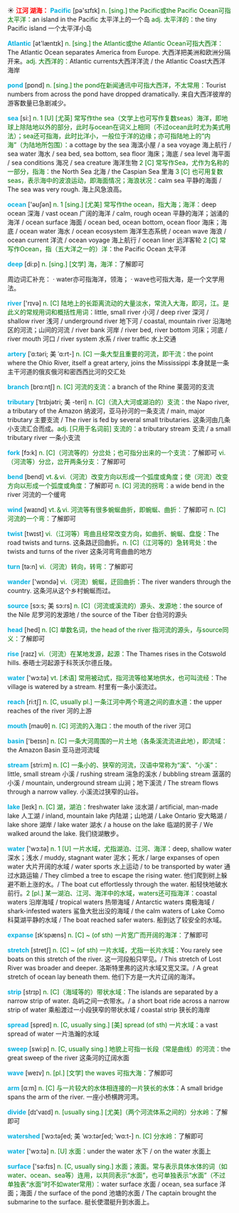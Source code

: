 ☀ <font color="red">**江河 湖海：**</font>
<font color="sky blue">**Pacific**</font> [pə'sɪfɪk] 
<font color="rgb(227, 108, 9)">n. [sing.] the Pacific或the Pacific Ocean可指太平洋：</font>an island in the Pacific 太平洋上的一个岛 <font color="rgb(227, 108, 9)">adj. 太平洋的：</font>the tiny Pacific island 一个太平洋小岛

<font color="sky blue">**Atlantic**</font> [ət'læntɪk] 
<font color="rgb(227, 108, 9)">n. [sing.] the Atlantic或the Atlantic Ocean可指大西洋：</font>The Atlantic Ocean separates America from Europe. 大西洋把美洲和欧洲分隔开来。<font color="rgb(227, 108, 9)">adj. 大西洋的：</font>Atlantic currents大西洋洋流 / the Atlantic Coast大西洋海岸

<font color="sky blue">**pond**</font> [pɒnd] 
<font color="rgb(227, 108, 9)">n. [sing.] the pond在新闻通讯中可指大西洋，不太常用：</font>Tourist numbers from across the pond have dropped dramatically. 来自大西洋彼岸的游客数量已急剧减少。

<font color="sky blue">**sea**</font> [si:] 
<font color="rgb(227, 108, 9)">n. 1 [U] [尤英] 常写作the sea（文学上也可写作复数seas）海洋，即地球上除陆地以外的部分，此时与ocean在词义上相同（不过ocean此时尤为美式用法）；sea还可指海，此时比洋小，一般位于洋的边缘；亦可指陆地上的“内海”（为陆地所包围）：</font>a cottage by the sea 海滨小屋 / a sea voyage 海上航行 / sea water 海水 / sea bed, sea bottom, sea floor 海床；海底 / sea level 海平面 / sea conditions 海况 / sea creature 海洋生物 <font color="rgb(227, 108, 9)">2 [C] 常写作Sea，尤作为名称的一部分，指海：</font>the North Sea 北海 / the Caspian Sea 里海 <font color="rgb(227, 108, 9)">3 [C] 也可用复数seas，表示海中的波浪运动，即海面情况；海浪状况：</font>calm sea 平静的海面 / The sea was very rough. 海上风急浪高。

<font color="sky blue">**ocean**</font> ['əʊʃən] 
<font color="rgb(227, 108, 9)">n. 1 [sing.] [尤美] 常写作the ocean，指大海；海洋：</font>deep ocean 深海 / vast ocean 广阔的海洋 / calm, rough ocean 平静的海洋；汹涌的海洋 / ocean surface 海面 / ocean bed, ocean bottom, ocean floor 海床；海底 / ocean water 海水 / ocean ecosystem 海洋生态系统 / ocean wave 海浪 / ocean current 洋流 / ocean voyage 海上航行 / ocean liner 远洋客轮 <font color="rgb(227, 108, 9)">2 [C] 常写作Ocean，指（五大洋之一的）洋：</font>the Pacific Ocean 太平洋

<font color="sky blue">**deep**</font> [di:p] 
<font color="rgb(227, 108, 9)">n. [sing.] [文学] 海，海洋：</font>了解即可

周边词汇补充：
· water亦可指海洋，领海；
· wave也可指大海，是一个文学用法。

<font color="sky blue">**river**</font> ['rɪvə] 
<font color="rgb(227, 108, 9)">n. [C] 陆地上的长距离流动的大量淡水，常流入大海，即河，江。是此义的常规用词和概括性用词：</font>little, small river 小河 / deep river 深河 / shallow river 浅河 / underground river 地下河 / coastal, mountain river 沿海地区的河流；山间的河流 / river bank 河岸 / river bed, river bottom 河床；河底 / river mouth 河口 / river system 水系 / river traffic 水上交通 
           
<font color="sky blue">**artery**</font> [ˈɑ:təri; 美 ˈɑ:rt-]
<font color="rgb(227, 108, 9)">n. [C] 一条大型且重要的河流，即干流：</font>the point where the Ohio River, itself a great artery, joins the Mississippi 本身就是一条主干河道的俄亥俄河和密西西比河的交汇处
 
<font color="sky blue">**branch**</font> [brɑːntʃ] 
<font color="rgb(227, 108, 9)">n. [C] 河流的支流：</font>a branch of the Rhine 莱茵河的支流
           
<font color="sky blue">**tributary**</font> [ˈtrɪbjətri; 美 -teri]
<font color="rgb(227, 108, 9)">n. [C]（流入大河或湖泊的）支流：</font>the Napo river, a tributary of the Amazon 纳波河，亚马孙河的一条支流 / main, major tributary 主要支流 / The river is fed by several small tributaries. 这条河由几条小支流汇合而成。<font color="rgb(227, 108, 9)">adj. [只用于名词前] 支流的：</font>a tributary stream 支流 / a small tributary river 一条小支流

<font color="sky blue">**fork**</font> [fɔ:k] 
<font color="rgb(227, 108, 9)">n. [C]（河流等的）分岔处；也可指分出来的一个支流：</font>了解即可 <font color="rgb(227, 108, 9)">vi.（河流等）分岔，岔开两条分支：</font>了解即可

<font color="sky blue">**bend**</font> [bend] 
<font color="rgb(227, 108, 9)">vt.＆vi.（河流）改变方向以形成一个弧度或角度；使（河流）改变方向以形成一个弧度或角度：</font>了解即可 <font color="rgb(227, 108, 9)">n. [C] 河流的拐弯：</font>a wide bend in the river 河流的一个缓弯

<font color="sky blue">**wind**</font> [waɪnd] 
<font color="rgb(227, 108, 9)">vt.＆vi. 河流等有很多蜿蜒曲折，即蜿蜒、曲折：</font>了解即可 <font color="rgb(227, 108, 9)">n. [C] 河流的一个弯：</font>了解即可

<font color="sky blue">**twist**</font> [twɪst] 
<font color="rgb(227, 108, 9)">vi.（江河等）弯曲且经常改变方向，如曲折、蜿蜒、盘旋：</font>The road twists and turns. 这条路迂回曲折。<font color="rgb(227, 108, 9)">n. [C]（江河等的）急转弯处：</font>the twists and turns of the river 这条河弯弯曲曲的地方

<font color="sky blue">**turn**</font> [tə:n] 
<font color="rgb(227, 108, 9)">vi.（河流）转向，转弯：</font>了解即可

<font color="sky blue">**wander**</font> ['wɒndə] 
<font color="rgb(227, 108, 9)">vi.（河流）蜿蜒，迂回曲折：</font>The river wanders through the country. 这条河从这个乡村蜿蜒而过。

<font color="sky blue">**source**</font> [sɔ:s; 美 sɔ:rs]
<font color="rgb(227, 108, 9)">n. [C]（河流或溪流的）源头、发源地：</font>the source of the Nile 尼罗河的发源地 / the source of the Tiber 台伯河的源头

<font color="sky blue">**head**</font> [hed] 
<font color="rgb(227, 108, 9)">n. [C] 单数名词，the head of the river 指河流的源头，与source同义：</font>了解即可
     
<font color="sky blue">**rise**</font> [raɪz] 
<font color="rgb(227, 108, 9)">vi.（河流）在某地发源，起源：</font>The Thames rises in the Cotswold hills. 泰晤士河起源于科茨沃尔德丘陵。 

<font color="sky blue">**water**</font> ['wɔ:tə] 
<font color="rgb(227, 108, 9)">vt. [术语] 常用被动式，指河流等给某地供水，也可叫流经：</font>The village is watered by a stream. 村里有一条小溪流过。

<font color="sky blue">**reach**</font> [ri:tʃ] 
<font color="rgb(227, 108, 9)">n. [C, usually pl.] 一条江河中两个弯道之间的直水道：</font>the upper reaches of the river 河的上游

<font color="sky blue">**mouth**</font> [maʊθ] 
<font color="rgb(227, 108, 9)">n. [C] 河流的入海口：</font>the mouth of the river 河口

<font color="sky blue">**basin**</font> ['beɪsn] 
<font color="rgb(227, 108, 9)">n. [C] 一条大河周围的一片土地（各条溪流流进此地），即流域：</font>the Amazon Basin 亚马逊河流域

<font color="sky blue">**stream**</font> [stri:m] 
<font color="rgb(227, 108, 9)">n. [C] 一条小的、狭窄的河流，汉语中常称为“溪”、“小溪”：</font>little, small stream 小溪 / rushing stream 湍急的溪水 / bubbling stream 潺潺的小溪 / mountain, underground stream 山涧；地下溪流 / The stream flows through a narrow valley. 小溪流过狭窄的山谷。

<font color="sky blue">**lake**</font> [leɪk] 
<font color="rgb(227, 108, 9)">n. [C] 湖，湖泊：</font>freshwater lake 淡水湖 / artificial, man-made lake 人工湖 / inland, mountain lake 内陆湖；山地湖 / Lake Ontario 安大略湖 / lake shore 湖岸 / lake water 湖水 / a house on the lake 临湖的房子 / We walked around the lake. 我们绕湖散步。

<font color="sky blue">**water**</font> ['wɔ:tə] 
<font color="rgb(227, 108, 9)">n. 1 [U] 一片水域，尤指湖泊、江河、海洋：</font>deep, shallow water 深水；浅水 / muddy, stagnant water 泥水；死水 / large expanses of open water 大片开阔的水域 / water sports 水上运动 / to be transported by water 通过水路运输 / They climbed a tree to escape the rising water. 他们爬到树上躲避不断上涨的水。/ The boat cut effortlessly through the water. 船轻快地破水前行。<font color="rgb(227, 108, 9)">2 [pl.] 某一湖泊、江河、海洋中的水域，waters还可指海洋：</font>coastal waters 沿岸海域 / tropical waters 热带海域 / Antarctic waters 南极海域 / shark-infested waters 鲨鱼大批出没的海域 / the calm waters of Lake Como 科莫湖平静的水域 / The boat reached safer waters. 船到达了较安全的水域。
        
<font color="sky blue">**expanse**</font> [ɪkˈspæns]
<font color="rgb(227, 108, 9)">n. [C] ~ (of sth) 一片宽广而开阔的海洋：</font>了解即可       

<font color="sky blue">**stretch**</font> [stretʃ]
<font color="rgb(227, 108, 9)">n. [C] ~ (of sth) 一片水域，尤指一长片水域：</font>You rarely see boats on this stretch of the river. 这一河段船只罕见。/ This stretch of Lost River was broader and deeper. 洛斯特里弗的这片水域又宽又深。/ A great stretch of ocean lay beneath them. 他们下方是一大片辽阔的海洋。
           
<font color="sky blue">**strip**</font> [strɪp]
<font color="rgb(227, 108, 9)">n. [C]（海域等的）带状水域：</font>The islands are separated by a narrow strip of water. 岛屿之间一衣带水。/ a short boat ride across a narrow strip of water 乘船渡过一小段狭窄的带状水域 / coastal strip 狭长的海岸

<font color="sky blue">**spread**</font> [spred] 
<font color="rgb(227, 108, 9)">n. [C, usually sing.] [美] spread (of sth) 一片水域：</font>a vast spread of water 一片浩瀚的水域

<font color="sky blue">**sweep**</font> [swi:p] 
<font color="rgb(227, 108, 9)">n. [C, usually sing.] 地貌上可指一长段（常是曲线）的河流：</font>the great sweep of the river 这条河的辽阔水面

<font color="sky blue">**wave**</font> [weɪv] 
<font color="rgb(227, 108, 9)">n. [pl.] [文学] the waves 可指大海：</font>了解即可

<font color="sky blue">**arm**</font> [ɑːm] 
<font color="rgb(227, 108, 9)">n. [C] 与一片较大的水体相连接的一片狭长的水体：</font>A small bridge spans the arm of the river. 一座小桥横跨河湾。

<font color="sky blue">**divide**</font> [dɪ'vaɪd] 
<font color="rgb(227, 108, 9)">n. [usually sing.] [尤美]（两个河流体系之间的）分水岭：</font>了解即可
           
<font color="sky blue">**watershed**</font> [ˈwɔ:təʃed; 美 ˈwɔ:tərʃed; ˈwɑ:t-]
<font color="rgb(227, 108, 9)">n. [C] 分水岭：</font>了解即可

<font color="sky blue">**water**</font> ['wɔ:tə] 
<font color="rgb(227, 108, 9)">n. [U] 水面：</font>under the water 水下 / on the water 水面上

<font color="sky blue">**surface**</font> ['sə:fɪs] 
<font color="rgb(227, 108, 9)">n. [C, usually sing.] 水面；液面。常与表示具体水体的词（如water、ocean、sea等）连用，以共同表示“水面”，也可单独表示“水面”（不过单独表“水面”时不如water常用）：</font>water surface 水面 / ocean, sea surface 洋面；海面 / the surface of the pond 池塘的水面 / The captain brought the submarine to the surface. 艇长使潜艇升到水面上。
